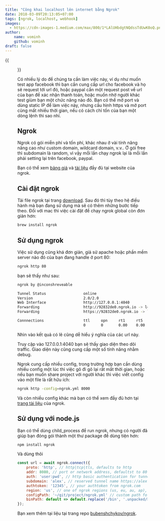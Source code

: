 ```yaml
---
title: "Công khai localhost lên internet bằng Ngrok"
date: 2018-03-09T20:13:05+07:00
tags: [ngrok, localhost, webhook]
images:
  - https://cdn-images-1.medium.com/max/800/1*LAlUHbdgtNQdssTdUwK0oQ.png
author:
    name: vominh
    github: vominh
draft: false
---
```


{{<figure src="https://cdn-images-1.medium.com/max/800/1*LAlUHbdgtNQdssTdUwK0oQ.png" title="Nguồn: https://www.npmjs.com/package/ngrok">}}

Có nhiều lý do để chúng ta cần làm việc này, ví dụ như muốn test app facebook thì bạn cần cung cấp url cho facebook và họ sẽ request tới url đó, hoặc paypal cần một request post về url của bạn để xác nhận thanh toán, hoặc muốn nhờ người khác test giùm bạn một chức năng nào đó. Bạn có thể mở port và dùng static IP để làm việc này, nhưng cấu hình https và mở port cũng mất nhiều thời gian, nếu có cách chỉ tốn của bạn một dòng lệnh thì sao nhỉ.

## Ngrok

Ngrok có gói miễn phí và tốn phí, khác nhau ở vài tính năng nâng cao như custom domain, wildcard domain, v.v.. Ở gói free thì subdomain là random, vì vậy mỗi lần chạy ngrok lại là mỗi lần phải setting lại trên facebook, paypal.

Bạn có thể xem [bảng giá](https://ngrok.com/pricing) và [tài liệu](https://ngrok.com/docs) đầy đủ tại website của ngrok.

## Cài đặt ngrok

Tải file ngrok tại trang [download](https://ngrok.com/download). Sau đó thì tùy theo hệ điều hành mà bạn đang sử dụng mà sẽ có thêm những bước tiếp theo. Đối với mac thì việc cài đặt để chạy ngrok global còn đơn giản hơn:

```sh
brew install ngrok
```

## Sử dụng ngrok

Việc sử dụng cũng khá đơn giản, giả sử apache hoặc phần mềm server nào đó của bạn đang handle ở port 80:

```sh
ngrok http 80
```

bạn sẽ thấy như sau:

```sh
ngrok by @inconshreveable

Tunnel Status                 online
Version                       2.0/2.0
Web Interface                 http://127.0.0.1:4040
Forwarding                    http://92832de0.ngrok.io -> localhost:80
Forwarding                    https://92832de0.ngrok.io -> localhost:80

Connnections                  ttl     opn     rt1     rt5     p50     p90
                              0       0       0.00    0.00    0.00    0.00
```

Nhìn vào kết quả có lẽ cũng dễ hiểu ý nghĩa của các url này.

Truy cập vào 127.0.0.1:4040 bạn sẽ thấy giao diện theo dõi traffic. Giao diện này cũng cung cấp một số tính năng nhằm debug.

Ngrok cung cấp nhiều config, trong trường hợp bạn cần dùng nhiều config một lúc thì việc gõ đi gõ lại rất mất thời gian, hoặc nếu bạn muốn share project với người khác thì việc viết config vào một file là rất hữu ích:

```sh
ngrok http -config=ngrok.yml 8000
```

Và còn nhiều config khác mà bạn có thể xem đầy đủ hơn tại [trang tài liệu](https://ngrok.com/docs) của ngrok.

## Sử dụng với node.js

Bạn có thể dùng child_process để run ngrok, nhưng có người đã giúp bạn đóng gói thành một thư package để dùng tiện hơn:

```sh
npm install ngrok
```

Và dùng thôi

```javascript
const url = await ngrok.connect({
	proto: 'http', // http|tcp|tls, defaults to http
	addr: 8080, // port or network address, defaultst to 80
	auth: 'user:pwd', // http basic authentication for tunnel
	subdomain: 'alex', // reserved tunnel name https://alex.ngrok.io
	authtoken: '12345', // your authtoken from ngrok.com
	region: 'us', // one of ngrok regions (us, eu, au, ap), defaults to us
	configPath: '~/git/project/ngrok.yml' // custom path for ngrok config file
	binPath: default => default.replace('/bin', '.unpacked/bin'); // custom binary path, eg for prod in electron
});
```

Bạn xem thêm tại liệu tại trang repo [bubenshchykov/ngrok](https://github.com/bubenshchykov/ngrok).
